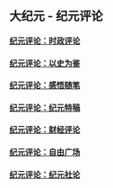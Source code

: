 ## 大纪元 - 纪元评论

#### [纪元评论：时政评论](indexes/nsc1025/README.md?01030330)
#### [纪元评论：以史为鉴](indexes/nsc1028/README.md?01030330)
#### [纪元评论：感悟随笔](indexes/nsc1035/README.md?01030330)
#### [纪元评论：纪元特稿](indexes/nsc424/README.md?01030330)
#### [纪元评论：财经评论](indexes/nsc1026/README.md?01030330)
#### [纪元评论：自由广场](indexes/nsc993/README.md?01030330)
#### [纪元评论：纪元社论](indexes/nsc422/README.md?01030330)
